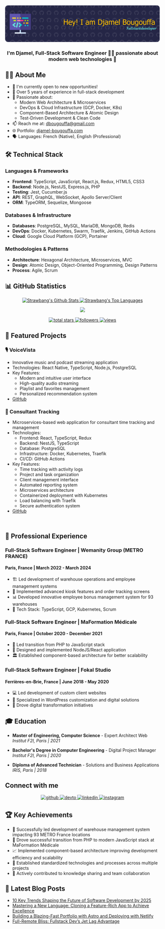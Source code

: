 ![Header](./github-header-image.png)

### <div align="center">I'm Djamel, Full-Stack Software Engineer 👨‍💻 passionate about modern web technologies 🚀</div>

## 👨‍💻 About Me

- 🔭 I'm currently open to new opportunities!
- 💼 Over 5 years of experience in full-stack development
- 🌱 Passionate about:
  - Modern Web Architecture & Microservices
  - DevOps & Cloud Infrastructure (GCP, Docker, K8s)
  - Component-Based Architecture & Atomic Design
  - Test-Driven Development & Clean Code
- 📫 Reach me at: dbougouffa@gmail.com
- 🌐 Portfolio: [djamel-bougouffa.com](https://djamel-bougouffa.com)
- 🗣️ Languages: French (Native), English (Professional)

## 🛠️ Technical Stack

### Languages & Frameworks
- **Frontend**: TypeScript, JavaScript, React.js, Redux, HTML5, CSS3
- **Backend**: Node.js, NestJS, Express.js, PHP
- **Testing**: Jest, Cucumber.js
- **API**: REST, GraphQL, WebSocket, Apollo Server/Client
- **ORM**: TypeORM, Sequelize, Mongoose

### Databases & Infrastructure
- **Databases**: PostgreSQL, MySQL, MariaDB, MongoDB, Redis
- **DevOps**: Docker, Kubernetes, Swarm, Traefik, Jenkins, GitHub Actions
- **Cloud**: Google Cloud Platform (GCP), Portainer

### Methodologies & Patterns
- **Architecture**: Hexagonal Architecture, Microservices, MVC
- **Design**: Atomic Design, Object-Oriented Programming, Design Patterns
- **Process**: Agile, Scrum

## 📊 GitHub Statistics

<p align="center">
  <a href="https://github.com/anuraghazra/github-readme-stats">
    <img alt="Strawbang's Github Stats" src="https://denvercoder1-github-readme-stats.vercel.app/api/?username=Strawbang&show_icons=true&include_all_commits=true&count_private=true&theme=react&hide_border=true&bg_color=1F222E&title_color=F85D7F&icon_color=F8D866" height="192px"/>
  </a>
  <a href="https://github.com/anuraghazra/github-readme-stats">
    <img alt="Strawbang's Top Languages" src="https://denvercoder1-github-readme-stats.vercel.app/api/top-langs/?username=Strawbang&langs_count=8&layout=compact&theme=react&hide_border=true&bg_color=1F222E&title_color=F85D7F&icon_color=F8D866&hide=Jupyter%20Notebook,Roff" height="192px"/>
  </a>
</p>

<p align="center">
  <a href="https://github.com/DenverCoder1/github-readme-streak-stats">
    <img src="https://streak-stats.demolab.com?user=Strawbang&theme=monokai-metallian&hide_border=true&background=1F222E&stroke=FFFFFF&ring=F85D7F&fire=F85D7F&currStreakNum=FFFFFF&sideNums=FFFFFF&currStreakLabel=FFFFFF&sideLabels=FFFFFF&dates=FFFFFF" />
  </a>
</p>

<p align="center">
  <a href="https://github.com/Strawbang?tab=repositories&sort=stargazers">
    <img alt="total stars" title="Total stars on GitHub" src="https://custom-icon-badges.demolab.com/github/stars/Strawbang?color=F8D866&style=for-the-badge&labelColor=1F222E&logo=star"/>
  </a>
  <a href="https://github.com/Strawbang?tab=followers">
    <img alt="followers" title="Follow me on Github" src="https://custom-icon-badges.demolab.com/github/followers/Strawbang?color=236ad3&labelColor=1F222E&style=for-the-badge&logo=person-add&label=Follow&logoColor=white"/>
  </a>
  <a href="https://github.com/Strawbang">
    <img alt="views" title="GitHub profile views" src="https://komarev.com/ghpvc/?username=Strawbang&style=for-the-badge&color=brightgreen"/>
  </a>
</p>

## 🎯 Featured Projects

### 🎙️ VoiceVista
- Innovative music and podcast streaming application
- Technologies: React Native, TypeScript, Node.js, PostgreSQL
- Key Features:
  - Modern and intuitive user interface
  - High-quality audio streaming
  - Playlist and favorites management
  - Personalized recommendation system
- [GitHub](https://github.com/strawbang/VoiceVista)

### 💼 Consultant Tracking
- Microservices-based web application for consultant time tracking and management
- Technologies: 
  - Frontend: React, TypeScript, Redux
  - Backend: NestJS, TypeScript
  - Database: PostgreSQL
  - Infrastructure: Docker, Kubernetes, Traefik
  - CI/CD: GitHub Actions
- Key Features:
  - Time tracking with activity logs
  - Project and task organization
  - Client management interface
  - Automated reporting system
  - Microservices architecture
  - Containerized deployment with Kubernetes
  - Load balancing with Traefik
  - Secure authentication system
- [GitHub](https://github.com/strawbang/consultant-tracking)

<br/>

## 💼 Professional Experience

### Full-Stack Software Engineer | Wemanity Group (METRO FRANCE)
#### Paris, France | March 2022 - March 2024
- 🏗️ Led development of warehouse operations and employee management systems
- 🚀 Implemented advanced kiosk features and order tracking screens
- 📊 Developed innovative employee bonus management system for 93 warehouses
- 🔧 Tech Stack: TypeScript, GCP, Kubernetes, Scrum

### Full-Stack Software Engineer | MaFormation Médicale
#### Paris, France | October 2020 - December 2021
- 🔄 Led transition from PHP to JavaScript stack
- 🎨 Designed and implemented NodeJS/React application
- 🏛️ Established component-based architecture for better scalability

### Full-Stack Software Engineer | Fokal Studio
#### Ferrières-en-Brie, France | June 2018 - May 2020
- 💻 Led development of custom client websites
- 🔧 Specialized in WordPress customization and digital solutions
- 🚀 Drove digital transformation initiatives

## 🎓 Education

- **Master of Engineering, Computer Science** - Expert Architect Web
  *Institut F2I, Paris | 2021*
  
- **Bachelor's Degree in Computer Engineering** - Digital Project Manager
  *Institut F2I, Paris | 2020*
  
- **Diploma of Advanced Technician** - Solutions and Business Applications
  *IRIS, Paris | 2018*

## Connect with me

<div align="center">
<a href="https://github.com/strawbang" target="_blank">
<img src=https://img.shields.io/badge/github-%2324292e.svg?&style=for-the-badge&logo=github&logoColor=white alt=github style="margin-bottom: 5px;" />
</a>
<a href="https://dev.to/strawbang" target="_blank">
<img src=https://img.shields.io/badge/dev.to-%2308090A.svg?&style=for-the-badge&logo=dev.to&logoColor=white alt=devto style="margin-bottom: 5px;" />
</a>
<a href="https://linkedin.com/in/djamel-bougouffa" target="_blank">
<img src=https://img.shields.io/badge/linkedin-%231E77B5.svg?&style=for-the-badge&logo=linkedin&logoColor=white alt=linkedin style="margin-bottom: 5px;" />
</a>
<a href="https://instagram.com/strawbang" target="_blank">
<img src=https://img.shields.io/badge/instagram-%23000000.svg?&style=for-the-badge&logo=instagram&logoColor=white alt=instagram style="margin-bottom: 5px;" />
</a>  
</div>

## 🏆 Key Achievements

- 🌟 Successfully led development of warehouse management system impacting 93 METRO France locations
- 🚀 Drove successful transition from PHP to modern JavaScript stack at MaFormation Médicale
- 📈 Implemented component-based architecture improving development efficiency and scalability
- 🔧 Established standardized technologies and processes across multiple projects
- 👥 Actively contributed to knowledge sharing and team collaboration

## 📝 Latest Blog Posts

<!-- BLOG-POST-LIST:START -->
- [10 Key Trends Shaping the Future of Software Development by 2025](https://medium.com/@strawbang/10-key-trends-shaping-the-future-of-software-development-by-2025-b0c666b9a6fe?source=rss-d674a1d03194------2)
- [Mastering a New Language: Cloning a Feature-Rich App to Achieve Excellence](https://medium.com/@strawbang/mastering-a-new-language-cloning-a-feature-rich-app-to-achieve-excellence-e5bff554c571?source=rss-d674a1d03194------2)
- [Building a Blazing-Fast Portfolio with Astro and Deploying with Netlify](https://medium.com/@strawbang/building-a-blazing-fast-portfolio-with-astro-and-deploying-with-netlify-28c6022de1ef?source=rss-d674a1d03194------2)
- [Full-Remote Bliss: Fullstack Dev’s Jet Lag Advantage](https://medium.com/@strawbang/full-remote-bliss-fullstack-devs-jet-lag-advantage-f90cb2df34b1?source=rss-d674a1d03194------2)
<!-- BLOG-POST-LIST:END -->
